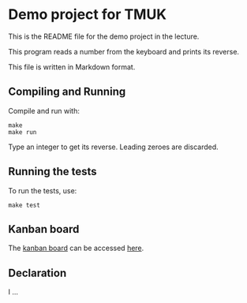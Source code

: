 
Demo project for TMUK
=====================

This is the README file for the demo project in the lecture.

This program reads a number from the keyboard
and prints its reverse.

This file is written in Markdown format.

## Compiling and Running

Compile and run with:

	make
	make run

Type an integer to get its reverse.
Leading zeroes are discarded.

## Running the tests

To run the tests, use:

	make test


## Kanban board

The [kanban board] can be accessed [here].

[kanban board]: https://github.com/users/mtaromi/projects/2
[here]:         https://github.com/users/mtaromi/projects/2

## Declaration
I ...


